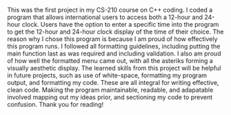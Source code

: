 This was the first project in my CS-210 course on C++ coding. I coded a program that allows international users to access both a 12-hour and 24-hour clock. Users have the option to enter a specific time into the program to get the 12-hour and 24-hour clock display of the time of their choice. The reason why I chose this program is because I am proud of how effectively this program runs. I followed all formatting guidelines, including putting the main function last as was required and including validation. I also am proud of how well the formatted menu came out, with all the asteriks forming a visually aesthetic display. The learned skills from this project will be helpful in future projects, such as use of white-space, formatting my program output, and formatting my code. These are all integral for writing effective, clean code. Making the program maintainable, readable, and adapatable involved mapping out my ideas prior, and sectioning my code to prevent confusion. Thank you for reading!
